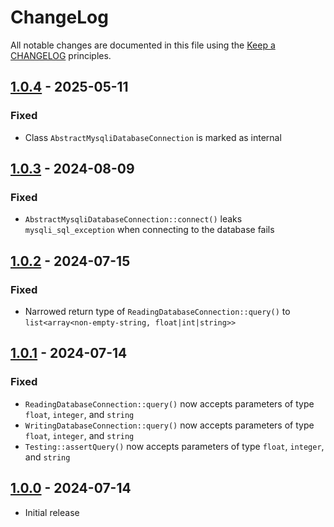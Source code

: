 # ChangeLog

All notable changes are documented in this file using the [Keep a CHANGELOG](https://keepachangelog.com/) principles.

## [1.0.4] - 2025-05-11

### Fixed

* Class `AbstractMysqliDatabaseConnection` is marked as internal

## [1.0.3] - 2024-08-09

### Fixed

* `AbstractMysqliDatabaseConnection::connect()` leaks `mysqli_sql_exception` when connecting to the database fails

## [1.0.2] - 2024-07-15

### Fixed

* Narrowed return type of `ReadingDatabaseConnection::query()` to `list<array<non-empty-string, float|int|string>>`

## [1.0.1] - 2024-07-14

### Fixed

* `ReadingDatabaseConnection::query()` now accepts parameters of type `float`, `integer`, and `string`
* `WritingDatabaseConnection::query()` now accepts parameters of type `float`, `integer`, and `string`
* `Testing::assertQuery()` now accepts parameters of type `float`, `integer`, and `string`

## [1.0.0] - 2024-07-14

* Initial release

[1.0.4]: https://github.com/sebastianbergmann/mysqli-wrapper/compare/1.0.3...1.0.4
[1.0.3]: https://github.com/sebastianbergmann/mysqli-wrapper/compare/1.0.2...1.0.3
[1.0.2]: https://github.com/sebastianbergmann/mysqli-wrapper/compare/1.0.1...1.0.2
[1.0.1]: https://github.com/sebastianbergmann/mysqli-wrapper/compare/1.0.0...1.0.1
[1.0.0]: https://github.com/sebastianbergmann/mysqli-wrapper/compare/7fcdc443b92045446dc8ba4a2ed645c0e918c867...1.0.0
